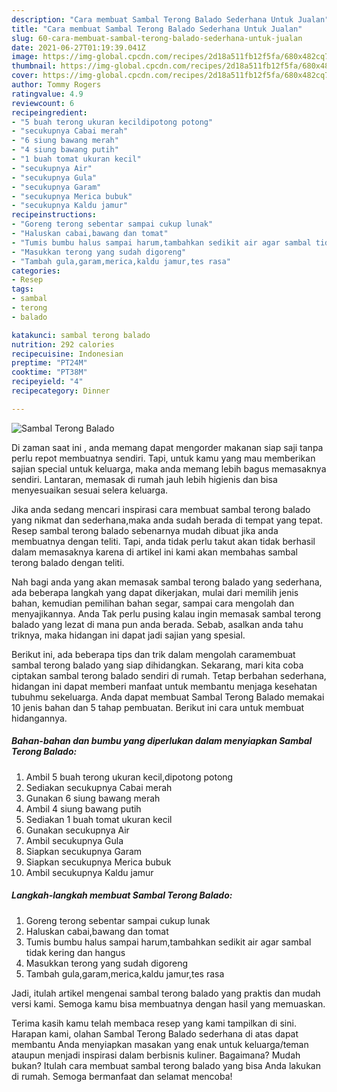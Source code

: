 ```yaml
---
description: "Cara membuat Sambal Terong Balado Sederhana Untuk Jualan"
title: "Cara membuat Sambal Terong Balado Sederhana Untuk Jualan"
slug: 60-cara-membuat-sambal-terong-balado-sederhana-untuk-jualan
date: 2021-06-27T01:19:39.041Z
image: https://img-global.cpcdn.com/recipes/2d18a511fb12f5fa/680x482cq70/sambal-terong-balado-foto-resep-utama.jpg
thumbnail: https://img-global.cpcdn.com/recipes/2d18a511fb12f5fa/680x482cq70/sambal-terong-balado-foto-resep-utama.jpg
cover: https://img-global.cpcdn.com/recipes/2d18a511fb12f5fa/680x482cq70/sambal-terong-balado-foto-resep-utama.jpg
author: Tommy Rogers
ratingvalue: 4.9
reviewcount: 6
recipeingredient:
- "5 buah terong ukuran kecildipotong potong"
- "secukupnya Cabai merah"
- "6 siung bawang merah"
- "4 siung bawang putih"
- "1 buah tomat ukuran kecil"
- "secukupnya Air"
- "secukupnya Gula"
- "secukupnya Garam"
- "secukupnya Merica bubuk"
- "secukupnya Kaldu jamur"
recipeinstructions:
- "Goreng terong sebentar sampai cukup lunak"
- "Haluskan cabai,bawang dan tomat"
- "Tumis bumbu halus sampai harum,tambahkan sedikit air agar sambal tidak kering dan hangus"
- "Masukkan terong yang sudah digoreng"
- "Tambah gula,garam,merica,kaldu jamur,tes rasa"
categories:
- Resep
tags:
- sambal
- terong
- balado

katakunci: sambal terong balado 
nutrition: 292 calories
recipecuisine: Indonesian
preptime: "PT24M"
cooktime: "PT38M"
recipeyield: "4"
recipecategory: Dinner

---
```



![Sambal Terong Balado](https://img-global.cpcdn.com/recipes/2d18a511fb12f5fa/680x482cq70/sambal-terong-balado-foto-resep-utama.jpg)

Di zaman  saat ini , anda memang dapat mengorder makanan siap saji tanpa perlu repot membuatnya sendiri. Tapi, untuk kamu yang mau memberikan sajian special untuk keluarga, maka anda memang lebih bagus memasaknya sendiri. Lantaran, memasak di rumah jauh lebih higienis dan bisa menyesuaikan sesuai selera keluarga.

Jika anda sedang mencari inspirasi cara membuat sambal terong balado yang nikmat dan sederhana,maka anda sudah berada di tempat yang tepat. Resep sambal terong balado  sebenarnya mudah dibuat jika anda membuatnya dengan teliti. Tapi, anda tidak perlu takut akan tidak berhasil dalam memasaknya 
karena di artikel ini kami akan membahas sambal terong balado dengan teliti.  



Nah bagi anda yang akan memasak sambal terong balado yang sederhana, ada beberapa langkah yang dapat dikerjakan, mulai dari memilih jenis bahan, kemudian pemilihan bahan segar, sampai cara mengolah dan menyajikannya. Anda Tak perlu pusing kalau ingin memasak sambal terong balado yang lezat di mana pun anda berada. Sebab, asalkan anda  tahu triknya, maka hidangan ini dapat jadi sajian yang spesial.

Berikut ini, ada beberapa tips dan trik dalam mengolah caramembuat sambal terong balado yang siap dihidangkan. Sekarang, mari kita coba ciptakan sambal terong balado sendiri di rumah. Tetap berbahan sederhana, hidangan ini dapat memberi manfaat untuk membantu menjaga kesehatan tubuhmu sekeluarga. Anda dapat membuat Sambal Terong Balado memakai 10 jenis bahan dan 5 tahap pembuatan. Berikut ini cara untuk membuat hidangannya.

<!--inarticleads1-->

##### Bahan-bahan dan bumbu yang diperlukan dalam menyiapkan Sambal Terong Balado:

1. Ambil 5 buah terong ukuran kecil,dipotong potong
1. Sediakan secukupnya Cabai merah
1. Gunakan 6 siung bawang merah
1. Ambil 4 siung bawang putih
1. Sediakan 1 buah tomat ukuran kecil
1. Gunakan secukupnya Air
1. Ambil secukupnya Gula
1. Siapkan secukupnya Garam
1. Siapkan secukupnya Merica bubuk
1. Ambil secukupnya Kaldu jamur




<!--inarticleads2-->

##### Langkah-langkah membuat Sambal Terong Balado:

1. Goreng terong sebentar sampai cukup lunak
1. Haluskan cabai,bawang dan tomat
1. Tumis bumbu halus sampai harum,tambahkan sedikit air agar sambal tidak kering dan hangus
1. Masukkan terong yang sudah digoreng
1. Tambah gula,garam,merica,kaldu jamur,tes rasa




Jadi, itulah artikel mengenai  sambal terong balado  yang praktis dan mudah versi kami. Semoga kamu bisa membuatnya dengan hasil yang memuaskan. 

Terima kasih kamu telah membaca resep yang kami tampilkan di sini. Harapan kami, olahan  Sambal Terong Balado sederhana di atas dapat membantu Anda menyiapkan masakan yang enak untuk keluarga/teman ataupun menjadi inspirasi dalam berbisnis kuliner. Bagaimana? Mudah bukan? Itulah cara membuat sambal terong balado yang bisa Anda lakukan di rumah. Semoga bermanfaat dan selamat mencoba!

